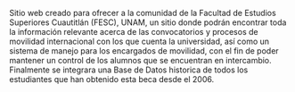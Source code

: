 Sitio web creado para ofrecer a la comunidad de la Facultad de Estudios Superiores Cuautitlán (FESC), UNAM, un sitio donde podrán encontrar toda la información relevante acerca de las convocatorios y procesos de movilidad internacional con los que cuenta la universidad, así como un sistema de manejo para los encargados de movilidad, con el fin de poder mantener un control de los alumnos que se encuentran en intercambio. Finalmente se integrara una Base de Datos historica de todos los estudiantes que han obtenido esta beca desde el 2006.